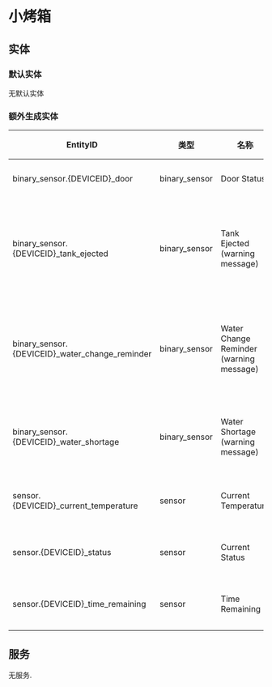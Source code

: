# 小烤箱
## 实体
### 默认实体
无默认实体

### 额外生成实体

| EntityID                                       | 类型            | 名称                                      | 描述         |
|------------------------------------------------|---------------|-----------------------------------------|------------|
| binary_sensor.{DEVICEID}_door                  | binary_sensor | Door Status                             | 门状态        |
| binary_sensor.{DEVICEID}_tank_ejected          | binary_sensor | Tank Ejected (warning message)          | 水箱弹出(警告信息) |
| binary_sensor.{DEVICEID}_water_change_reminder | binary_sensor | Water Change Reminder (warning message) | 换水提醒(警告信息) |
| binary_sensor.{DEVICEID}_water_shortage        | binary_sensor | Water Shortage (warning message)        | 缺水(警告信息)   |
| sensor.{DEVICEID}_current_temperature          | sensor        | Current Temperature                     | 当前温度       |
| sensor.{DEVICEID}_status                       | sensor        | Current Status                          | 当前状态       |
| sensor.{DEVICEID}_time_remaining               | sensor        | Time Remaining                          | 剩余时间       |

## 服务
无服务.